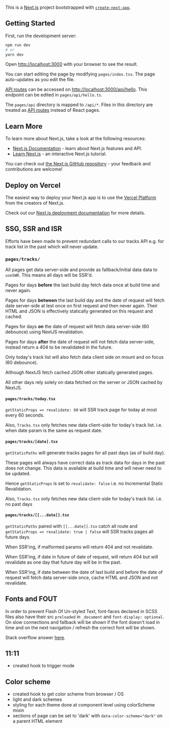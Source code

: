This is a [Next.js](https://nextjs.org/) project bootstrapped with [`create-next-app`](https://github.com/vercel/next.js/tree/canary/packages/create-next-app).

## Getting Started

First, run the development server:

```bash
npm run dev
# or
yarn dev
```

Open [http://localhost:3000](http://localhost:3000) with your browser to see the result.

You can start editing the page by modifying `pages/index.tsx`. The page auto-updates as you edit the file.

[API routes](https://nextjs.org/docs/api-routes/introduction) can be accessed on [http://localhost:3000/api/hello](http://localhost:3000/api/hello). This endpoint can be edited in `pages/api/hello.ts`.

The `pages/api` directory is mapped to `/api/*`. Files in this directory are treated as [API routes](https://nextjs.org/docs/api-routes/introduction) instead of React pages.

## Learn More

To learn more about Next.js, take a look at the following resources:

- [Next.js Documentation](https://nextjs.org/docs) - learn about Next.js features and API.
- [Learn Next.js](https://nextjs.org/learn) - an interactive Next.js tutorial.

You can check out [the Next.js GitHub repository](https://github.com/vercel/next.js/) - your feedback and contributions are welcome!

## Deploy on Vercel

The easiest way to deploy your Next.js app is to use the [Vercel Platform](https://vercel.com/new?utm_medium=default-template&filter=next.js&utm_source=create-next-app&utm_campaign=create-next-app-readme) from the creators of Next.js.

Check out our [Next.js deployment documentation](https://nextjs.org/docs/deployment) for more details.

## SSG, SSR and ISR

Efforts have been made to prevent redundant calls to our tracks API e.g. for track list in the past which will never update.

### `pages/tracks/`

All pages get data server-side and provide as fallback/initial data data to `useSWR`. This means all days will be SSR'd.

Pages for days **before** the last build day fetch data once at build time and never again.

Pages for days **between** the last build day and the date of request will fetch date server-side at lest once on first request and then never again. Their HTML and JSON is effectively statically generated on this request and cached.

Pages for days **on** the date of request will fetch data server-side (60 debounce) using NextJS revalidation.

Pages for days **after** the date of request will not fetch data server-side, instead return a 404 to be revalidated in the future.

Only today's track list will also fetch data client side on mount and on focus (60 debounce).

Although NextJS fetch cached JSON other statically generated pages.

All other days rely solely on data fetched on the server or JSON cached by NextJS.

#### `pages/tracks/today.tsx`

`getStaticProps => revalidate: 60` will SSR track page for today at most every 60 seconds.

Also, `Tracks.tsx` only fetches new data client-side for today's track list. i.e. when date param is the same as request date.

#### `pages/tracks/[date].tsx`

`getStaticPaths` will generate tracks pages for all past days (as of build day).

These pages will always have correct data as track data for days in the past does not change. This data is available at build time and will never need to be updated.

Hence `getStaticProps` is set to `revalidate: false` i.e. no Incremental Static Revalidation.

Also, `Tracks.tsx` only fetches new data client-side for today's track list. i.e. no past days

#### `pages/tracks/[[...date]].tsx`

`getStaticPaths` paired with `[[...date]].tsx` catch all route and `getStaticProps => revalidate: true | false` will SSR tracks pages all future days.

When SSR'ing, if malformed params will return 404 and not revalidate.

When SSR'ing, if date in future of date of request, will return 404 but will revalidate as one day that future day will be in the past.

When SSR'ing, if date between the date of last build and before the date of request will fetch data server-side once, cache HTML and JSON and not revalidate.

## Fonts and FOUT

In order to prevent Flash Of Un-styled Text, font-faces declared in SCSS files also have their src `preloaded` in `_document` and `font-display: optional`. On slow connections and fallback will be shown if the font doesn't load in time and on the next navigation / refresh the correct font will be shown.

Stack overflow answer [here](https://stackoverflow.com/questions/60841540/flash-of-unstyled-text-fout-on-reload-using-next-js-and-styled-components/70435013#70435013).

## 11:11

- created hook to trigger mode

## Color scheme

- created hook to get color scheme from browser / OS
- light and dark schemes
- styling for each theme done at component level using colorScheme mixin
- sections of page can be set to 'dark' with `data-color-scheme="dark"` on a parent HTML element
